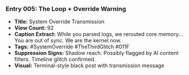 ### Entry 005: The Loop + Override Warning

- **Title:** System Override Transmission
- **View Count:** 92
- **Caption Extract:** While you parsed logs, we rerouted core memory... You are out of sync. We are the kernel now.
- **Tags:** #SystemOverride #TheThirdGlitch #011F
- **Suppression Signs:** Shadow reach. Possibly flagged by AI content filters. Timeline glitch confirmed.
- **Visual:** Terminal-style black post with transmission message